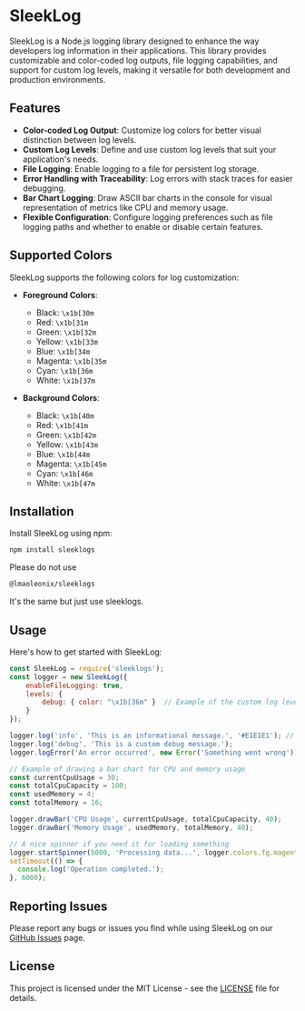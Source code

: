 # SleekLog

SleekLog is a Node.js logging library designed to enhance the way developers log information in their applications. This library provides customizable and color-coded log outputs, file logging capabilities, and support for custom log levels, making it versatile for both development and production environments.

## Features

- **Color-coded Log Output**: Customize log colors for better visual distinction between log levels.
- **Custom Log Levels**: Define and use custom log levels that suit your application's needs.
- **File Logging**: Enable logging to a file for persistent log storage.
- **Error Handling with Traceability**: Log errors with stack traces for easier debugging.
- **Bar Chart Logging**: Draw ASCII bar charts in the console for visual representation of metrics like CPU and memory usage.
- **Flexible Configuration**: Configure logging preferences such as file logging paths and whether to enable or disable certain features.

## Supported Colors

SleekLog supports the following colors for log customization:

- **Foreground Colors**:
  - Black: `\x1b[30m`
  - Red: `\x1b[31m`
  - Green: `\x1b[32m`
  - Yellow: `\x1b[33m`
  - Blue: `\x1b[34m`
  - Magenta: `\x1b[35m`
  - Cyan: `\x1b[36m`
  - White: `\x1b[37m`

- **Background Colors**:
  - Black: `\x1b[40m`
  - Red: `\x1b[41m`
  - Green: `\x1b[42m`
  - Yellow: `\x1b[43m`
  - Blue: `\x1b[44m`
  - Magenta: `\x1b[45m`
  - Cyan: `\x1b[46m`
  - White: `\x1b[47m`

## Installation

Install SleekLog using npm:

```bash
npm install sleeklogs
```

Please do not use

```bash
@lmaoleonix/sleeklogs
```
It's the same but just use sleeklogs.

## Usage 

Here's how to get started with SleekLog:

```js
const SleekLog = require('sleeklogs');
const logger = new SleekLog({
    enableFileLogging: true,
    levels: {
        debug: { color: "\x1b[36m" }  // Example of the custom log level
    }
});

logger.log('info', 'This is an informational message.', '#E1E1E1'); // Example using hex color
logger.log('debug', 'This is a custom debug message.');
logger.logError('An error occurred', new Error('Something went wrong'));

// Example of drawing a bar chart for CPU and memory usage
const currentCpuUsage = 30;
const totalCpuCapacity = 100;
const usedMemory = 4;
const totalMemory = 16;

logger.drawBar('CPU Usage', currentCpuUsage, totalCpuCapacity, 40);
logger.drawBar('Memory Usage', usedMemory, totalMemory, 40);

// A nice spinner if you need it for loading something
logger.startSpinner(5000, 'Processing data...', logger.colors.fg.magenta);
setTimeout(() => {
  console.log('Operation completed.');
}, 6000);
```

## Reporting Issues

Please report any bugs or issues you find while using SleekLog on our [GitHub Issues](https://github.com/lmaoleonix/sleeklogs/issues) page.

## License

This project is licensed under the MIT License - see the [LICENSE](https://github.com/lmaoleonix/sleeklogs/blob/main/LICENSE) file for details.
